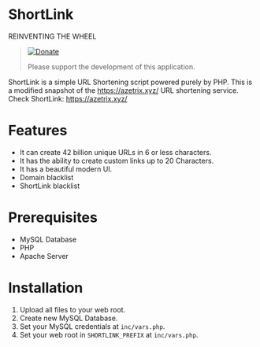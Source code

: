 # ShortLink
REINVENTING THE WHEEL

> [![Donate](https://img.shields.io/badge/Donate-PayPal-green.svg)](https://www.paypal.com/cgi-bin/webscr?cmd=_s-xclick&hosted_button_id=7ZHJQTCW4UZ8A)
>
> Please support the development of this application.

ShortLink is a simple URL Shortening script powered purely by PHP.
This is a modified snapshot of the https://azetrix.xyz/ URL shortening service. Check ShortLink: https://azetrix.xyz/


# Features

- It can  create 42 billion unique URLs in 6 or less characters.
- It has the ability to create custom links up to 20 Characters.
- It has a beautiful modern UI.
- Domain blacklist
- ShortLink blacklist


# Prerequisites

- MySQL Database
- PHP
- Apache Server


# Installation

1. Upload all files to your web root.
2. Create new MySQL Database.
3. Set your MySQL credentials at `inc/vars.php`.
4. Set your web root in `SHORTLINK_PREFIX` at `inc/vars.php`.
